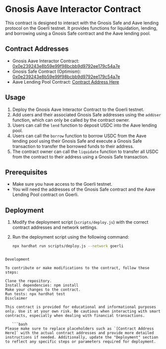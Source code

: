 # Gnosis Aave Interactor Contract

This contract is designed to interact with the Gnosis Safe and Aave lending protocol on the Goerli testnet. It provides functions for liquidation, lending, and borrowing using a Gnosis Safe contract and the Aave lending pool.

## Contract Addresses

- Gnosis Aave Interactor Contract: [0x0e239243e8b59e99f98bcbb9d9792ee179c54a7e](https://goerli.basescan.org/address/0x0e239243e8b59e99f98bcbb9d9792ee179c54a7e)
- Gnosis Safe Contract (Optimism): [0x0e239243e8b59e99f98bcbb9d9792ee179c54a7e](https://goerli-optimism.etherscan.io/address/0x0e239243e8b59e99f98bcbb9d9792ee179c54a7e)
- Aave Lending Pool Contract: [Contract Address Here](https://link-to-contract)

## Usage

1. Deploy the Gnosis Aave Interactor Contract to the Goerli testnet.
2. Add users and their associated Gnosis Safe addresses using the `addUser` function, which can only be called by the contract owner.
3. Users can call the `lend` function to deposit USDC into the Aave lending pool.
4. Users can call the `borrow` function to borrow USDC from the Aave lending pool using their Gnosis Safe and execute a Gnosis Safe transaction to transfer the borrowed funds to their address.
5. The contract owner can call the `liquidate` function to transfer all USDC from the contract to their address using a Gnosis Safe transaction.

## Prerequisites

- Make sure you have access to the Goerli testnet.
- You will need the addresses of the Gnosis Safe contract and the Aave Lending Pool contract on Goerli.

## Deployment

1. Modify the deployment script (`scripts/deploy.js`) with the correct contract addresses and network settings.
2. Run the deployment script using the following command:

   ```bash
   npx hardhat run scripts/deploy.js --network goerli
```

Development

To contribute or make modifications to the contract, follow these steps:

Clone the repository.
Install dependencies: npm install
Make your changes to the contract.
Run tests: npx hardhat test
Disclaimer

This contract is provided for educational and informational purposes only. Use it at your own risk. Be cautious when interacting with smart contracts, especially when dealing with financial transactions.

   ```bash
Please make sure to replace placeholders such as `[Contract Address Here]` with the actual contract addresses and provide more detailed instructions if needed. Additionally, update the "Deployment" section to reflect any specific steps or parameters required for deployment.
```




